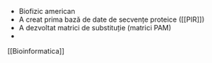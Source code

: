 - Biofizic american
- A creat prima bază de date de secvențe proteice ([[PIR]]) 
- A dezvoltat matrici de substituție (matrici PAM)
- 










[[Bioinformatica]]
